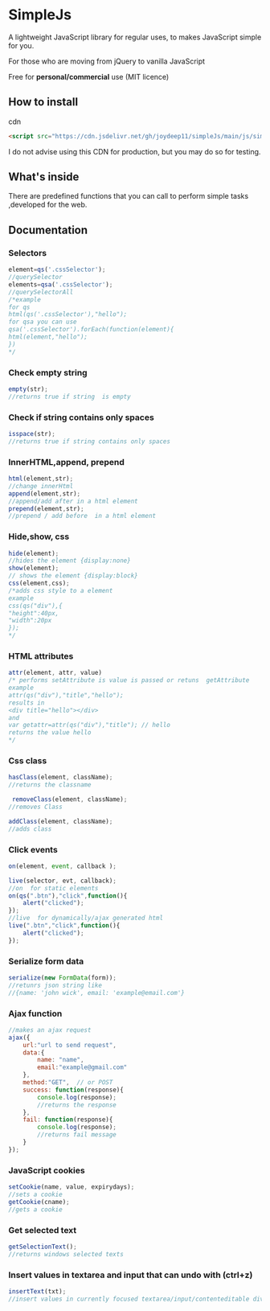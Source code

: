 # SimpleJs
A lightweight JavaScript library for regular uses, to makes JavaScript simple for you.


For those who are moving from jQuery to vanilla JavaScript


Free for **personal/commercial** use (MIT licence)

## How to install
cdn
```html
<script src="https://cdn.jsdelivr.net/gh/joydeep11/simpleJs/main/js/simple.js"></script>
```
I do not advise using this CDN for production, but you may do so for testing.
## What's inside
There are predefined functions that you can call to perform simple tasks  ,developed for the web.
## Documentation
### Selectors
```javascript
element=qs('.cssSelector');
//querySelector
elements=qsa('.cssSelector');
//querySelectorAll
/*example
for qs
html(qs('.cssSelector'),"hello");
for qsa you can use
qsa('.cssSelector').forEach(function(element){
html(element,"hello");
})
*/
```
### Check empty string
```javascript
empty(str);
//returns true if string  is empty
```
### Check if string contains only spaces
```javascript
isspace(str);
//returns true if string contains only spaces
```
### InnerHTML,append, prepend
```javascript
html(element,str);
//change innerHtml 
append(element,str);
//append/add after in a html element
prepend(element,str);
//prepend / add before  in a html element
```
### Hide,show, css
```javascript
hide(element);
//hides the element {display:none}
show(element);
// shows the element {display:block}
css(element,css);
/*adds css style to a element
example
css(qs("div"),{
"height":40px,
"width":20px
});
*/
```
### HTML attributes
```javascript
attr(element, attr, value)
/* performs setAttribute is value is passed or retuns  getAttribute
example
attr(qs("div"),"title","hello");
results in
<div title="hello"></div>
and
var getattr=attr(qs("div"),"title"); // hello
returns the value hello
*/
```
###  Css class
```javascript
hasClass(element, className);
//returns the classname

 removeClass(element, className);
//removes Class

addClass(element, className);
//adds class
```
### Click events

```javascript
on(element, event, callback );

live(selector, evt, callback);
//on  for static elements
on(qs(".btn"),"click",function(){
	alert("clicked");
});
//live  for dynamically/ajax generated html
live(".btn","click",function(){
	alert("clicked");
});
```
### Serialize form data
```javascript
serialize(new FormData(form));
//retunrs json string like 
//{name: 'john wick', email: 'example@email.com'}
```
###  Ajax function
```javascript
//makes an ajax request
ajax({
	url:"url to send request",
	data:{
		name: "name",
		email:"example@gmail.com"
	},
	method:"GET",  // or POST
	success: function(response){
		console.log(response);
		//returns the response
	},
	fail: function(response){
		console.log(response);
		//returns fail message
	}
});
```
### JavaScript cookies
```javascript
setCookie(name, value, expirydays);
//sets a cookie
getCookie(cname);
//gets a cookie
```
### Get selected text
```javascript
getSelectionText();
//returns windows selected texts
```
### Insert values in textarea and input that can undo with (ctrl+z)
```javascript
insertText(txt);
//insert values in currently focused textarea/input/contenteditable div elements
```

